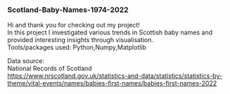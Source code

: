 ### Scotland-Baby-Names-1974-2022

Hi and thank you for checking out my project!
<br>In this project I investigated various trends in Scottish baby names and provided interesting insights through visualisation.
<br>Tools/packages used: Python,Numpy,Matplotlib

Data source: 
<br>National Records of Scotland
<br>https://www.nrscotland.gov.uk/statistics-and-data/statistics/statistics-by-theme/vital-events/names/babies-first-names/babies-first-names-2022
